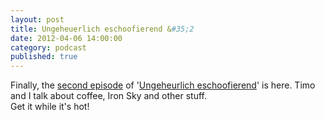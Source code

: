 ```yaml
---
layout: post
title: Ungeheuerlich eschoofierend &#35;2
date: 2012-04-06 14:00:00
category: podcast
published: true
---
```

Finally, the [second episode](http://ue.buzzsprout.com/episodes/converted/45535.mp3) of '[Ungeheurlich eschoofierend](http://blog.timmschoof.com/podcast/)' is here. Timo and I talk about coffee, Iron Sky and other stuff.  
Get it while it's hot!
